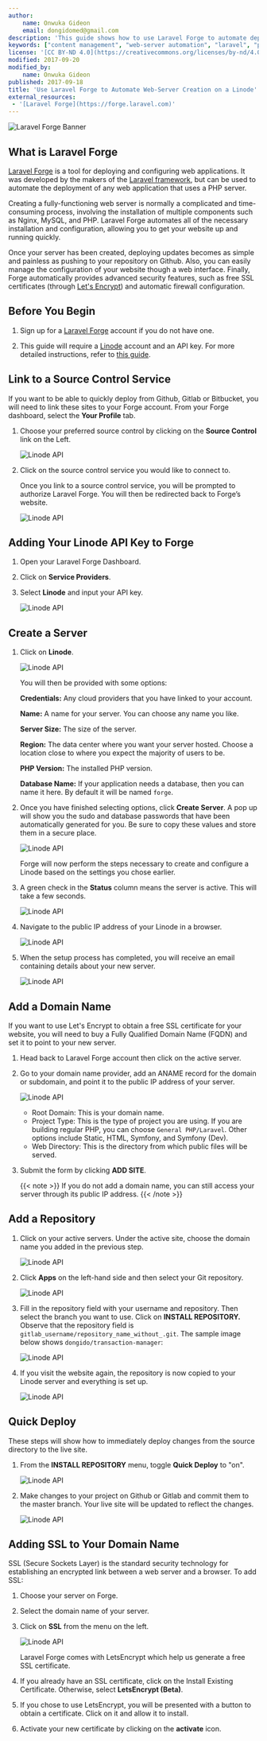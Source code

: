 ```yaml
---
author:
    name: Onwuka Gideon
    email: dongidomed@gmail.com
description: 'This guide shows how to use Laravel Forge to automate deployment of your PHP projects on a Linode.'
keywords: ["content management", "web-server automation", "laravel", "php", "wordpress", "drupal", "cms", "joomla", "Laravel Forge"]
license: '[CC BY-ND 4.0](https://creativecommons.org/licenses/by-nd/4.0)'
modified: 2017-09-20
modified_by:
    name: Onwuka Gideon
published: 2017-09-18
title: 'Use Laravel Forge to Automate Web-Server Creation on a Linode'
external_resources:
 - '[Laravel Forge](https://forge.laravel.com)'
---
```


![Laravel Forge Banner](/docs/assets/configuration-management/Laravel_Forge.jpg)

## What is Laravel Forge

[Laravel Forge](https://forge.laravel.com) is a tool for deploying and configuring web applications. It was developed by the makers of the [Laravel framework](https://laravel.com), but can be used to automate the deployment of any web application that uses a PHP server.

Creating a fully-functioning web server is normally a complicated and time-consuming process, involving the installation of multiple components such as Nginx, MySQL, and PHP. Laravel Forge automates all of the necessary installation and configuration, allowing you to get your website up and running quickly.

Once your server has been created, deploying updates becomes as simple and painless as pushing to your repository on Github. Also, you can easily manage the configuration of your website though a web interface. Finally, Forge automatically provides advanced security features, such as free SSL certificates (through [Let's Encrypt](https://letsencrypt.org/)) and automatic firewall configuration.


## Before You Begin

1. Sign up for a [Laravel Forge](https://forge.laravel.com/auth/register) account if you do not have one.

2. This guide will require a [Linode](https://www.linode.com/) account and an API key. For more detailed instructions, refer to [this guide](https://www.linode.com/docs/platform/api/api-key).

## Link to a Source Control Service

If you want to be able to quickly deploy from Github, Gitlab or Bitbucket, you will need to link these sites to your Forge account. From your Forge dashboard, select the **Your Profile** tab.

1. Choose your preferred source control by clicking on the **Source Control** link on the Left.

    ![Linode API](/docs/assets/configuration-management/linking_source_control.png)

2. Click on the source control service you would like to connect to.

    Once you link to a source control service, you will be prompted to authorize Laravel Forge. You will then be redirected back to Forge’s website.

    ![Linode API](/docs/assets/configuration-management/source_control_authorized.png)

## Adding Your Linode API Key to Forge

1. Open your Laravel Forge Dashboard.

2. Click on **Service Providers**.

3. Select **Linode** and input your API key.

   ![Linode API](/docs/assets/configuration-management/adding_api_key_to_forge.png)

## Create a Server

1. Click on **Linode**.

    ![Linode API](/docs/assets/configuration-management/create_a_server.png)

    You will then be provided with some options:

    **Credentials:** Any cloud providers that you have linked to your account.

    **Name:** A name for your server. You can choose any name you like.

    **Server Size:** The size of the server.

    **Region:** The data center where you want your server hosted. Choose a location close to where you expect the majority of users to be.

    **PHP Version:** The installed PHP version.

    **Database Name:** If your application needs a database, then you can name it here. By default it will be named `forge`.

2. Once you have finished selecting options, click **Create Server**. A pop up will show you the sudo and database passwords that have been automatically generated for you. Be sure to copy these values and store them in a secure place.

    ![Linode API](/docs/assets/configuration-management/server_credential.png)

    Forge will now perform the steps necessary to create and configure a Linode based on the settings you chose earlier.

3. A green check in the **Status** column means the server is active. This will take a few seconds.

    ![Linode API](/docs/assets/configuration-management/active_servers.png)

4. Navigate to the public IP address of your Linode in a browser.

    ![Linode API](/docs/assets/configuration-management/server_set_up_with_php_7_1.png)

5. When the setup process has completed, you will receive an email containing details about your new server.

    ![Linode API](/docs/assets/configuration-management/mail_from_linode_showing_details_created.png)

## Add a Domain Name

If you want to use Let's Encrypt to obtain a free SSL certificate for your website, you will need to buy a Fully Qualified Domain Name (FQDN) and set it to point to your new server.

1. Head back to Laravel Forge account then click on the active server.

2. Go to your domain name provider, add an ANAME record for the domain or subdomain, and point it to the public IP address of your server.


    ![Linode API](/docs/assets/configuration-management/adding_new_domain.png)

    - Root Domain: This is your domain name.
    - Project Type: This is the type of project you are using. If you are building regular PHP, you can choose `General PHP/Laravel`. Other options include Static, HTML, Symfony, and Symfony (Dev).
    - Web Directory: This is the directory from which public files will be served.

3. Submit the form by clicking **ADD SITE**.

    {{< note >}}
If you do not add a domain name, you can still access your server through its public IP address.
{{< /note >}}

## Add a Repository

1. Click on your active servers. Under the active site, choose the domain name you added in the previous step.

    ![Linode API](/docs/assets/configuration-management/adding_repository.gif)

2. Click **Apps** on the left-hand side and then select your Git repository.

    ![Linode API](/docs/assets/configuration-management/adding_git_repository.png)

3. Fill in the repository field with your username and repository. Then select the branch you want to use. Click on **INSTALL REPOSITORY.** Observe that the repository field is `gitlab_username/repository_name_without_.git`. The sample image below shows `dongido/transaction-manager`:

    ![Linode API](/docs/assets/configuration-management/git_repository_name.png)

4. If you visit the website again, the repository is now copied to your Linode server and everything is set up.

    ![Linode API](/docs/assets/configuration-management/site_up_and_running.png)

## Quick Deploy
These steps will show how to immediately deploy changes from the source directory to the live site.

1. From the **INSTALL REPOSITORY** menu, toggle **Quick Deploy** to "on".

    ![Linode API](/docs/assets/configuration-management/Laravel_forge_deploy.png)

2. Make changes to your project on Github or Gitlab and commit them to the master branch. Your live site will be updated to reflect the changes.

    ![Linode API](/docs/assets/configuration-management/laravel_forge_sites.png)

## Adding SSL to Your Domain Name
SSL (Secure Sockets Layer) is the standard security technology for establishing an encrypted link between a web server and a browser. To add SSL:

1. Choose your server on Forge.

2. Select the domain name of your server.

3. Click on **SSL** from the menu on the left.

    ![Linode API](/docs/assets/configuration-management/laravel_forge_adding_ssl.png)

    Laravel Forge comes with LetsEncrypt which help us generate a free SSL certificate.

4. If you already have an SSL certificate, click on the Install Existing Certificate. Otherwise, select **LetsEncrypt (Beta)**.

5. If you chose to use LetsEncrypt, you will be presented with a button to obtain a certificate. Click on it and allow it to install.

6. Activate your new certificate by clicking on the **activate** icon.

